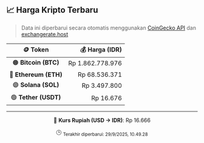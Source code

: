 

<!-- HARGA_KRIPTO -->
## 📈 Harga Kripto Terbaru

> Data ini diperbarui secara otomatis menggunakan [CoinGecko API](https://www.coingecko.com/) dan [exchangerate.host](https://exchangerate.host/)

<div align="center">

| 🪙 Token | 💰 Harga (IDR) |
|:------:|---------------:|
| 🟠 **Bitcoin (BTC)**   | Rp 1.862.778.976 |
| 🔵 **Ethereum (ETH)**  | Rp 68.536.371 |
| 🟣 **Solana (SOL)**    | Rp 3.497.800 |
| 🟢 **Tether (USDT)**   | Rp 16.676 |

---

💱 **Kurs Rupiah (USD → IDR)**: Rp 16.666

🕒 <sub>Terakhir diperbarui: 29/9/2025, 10.49.28</sub>

</div>
<!-- /HARGA_KRIPTO -->